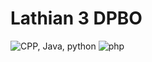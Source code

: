 # Lathian 3 DPBO


![CPP, Java, python](https://user-images.githubusercontent.com/91056905/155872796-0cb461a0-136f-4f3e-8836-df463817cde5.png)
![php](https://user-images.githubusercontent.com/91056905/155872852-28d9c61c-4636-4476-87a2-258457d3df0f.png)
